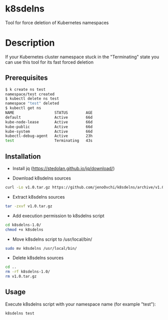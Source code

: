 # k8sdelns
Tool for force deletion of Kubernetes namespaces

# Description

If your Kubernetes cluster namespace stuck in the "Terminating" state you can use this tool for its fast forced deletion

## Prerequisites

```bash
$ k create ns test
namespace/test created
$ kubectl delete ns test
namespace "test" deleted
$ kubectl get ns
NAME                  STATUS        AGE
default               Active        66d
kube-node-lease       Active        66d
kube-public           Active        66d
kube-system           Active        66d
kubectl-debug-agent   Active        23h
test                  Terminating   43s
```

## Installation

- Install jq (https://stedolan.github.io/jq/download/)

- Download k8sdelns sources
```bash
curl -Lo v1.0.tar.gz https://github.com/jenoOvchi/k8sdelns/archive/v1.0.tar.gz
```
- Extract k8sdelns sources
```bash
tar -zxvf v1.0.tar.gz
```

- Add execution permission to k8sdelns script
```bash
cd k8sdelns-1.0/
chmod +x k8sdelns
```
- Move k8sdelns script to /usr/local/bin/
```bash
sudo mv k8sdelns /usr/local/bin/
```
- Delete k8sdelns sources
```bash
cd ..
rm -rf k8sdelns-1.0/
rm v1.0.tar.gz
```

## Usage
Execute k8sdelns script with your namespace name (for example "test"):
```bash
k8sdelns test
```
